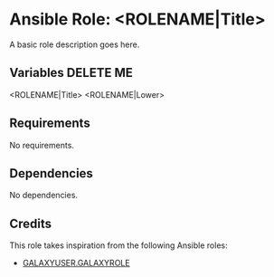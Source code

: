 # Ansible Role: <ROLENAME|Title>

A basic role description goes here.

## Variables **DELETE ME**

<ROLENAME|Title>
<ROLENAME|Lower>

## Requirements

No requirements.

## Dependencies

No dependencies.

## Credits

This role takes inspiration from the following Ansible roles:

- [GALAXYUSER.GALAXYROLE](https://github.com/GITUSER/GITREPO)

